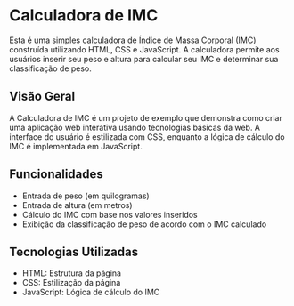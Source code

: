 # Calculadora de IMC

Esta é uma simples calculadora de Índice de Massa Corporal (IMC) construída utilizando HTML, CSS e JavaScript. A calculadora permite aos usuários inserir seu peso e altura para calcular seu IMC e determinar sua classificação de peso.

## Visão Geral

A Calculadora de IMC é um projeto de exemplo que demonstra como criar uma aplicação web interativa usando tecnologias básicas da web. A interface do usuário é estilizada com CSS, enquanto a lógica de cálculo do IMC é implementada em JavaScript.

## Funcionalidades

- Entrada de peso (em quilogramas)
- Entrada de altura (em metros)
- Cálculo do IMC com base nos valores inseridos
- Exibição da classificação de peso de acordo com o IMC calculado

## Tecnologias Utilizadas

- HTML: Estrutura da página
- CSS: Estilização da página
- JavaScript: Lógica de cálculo do IMC
